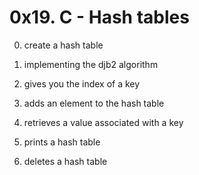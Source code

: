 # 0x19. C - Hash tables

0. create a hash table

1. implementing the djb2 algorithm

2. gives you the index of a key

3. adds an element to the hash table

4. retrieves a value associated with a key

5. prints a hash table

6. deletes a hash table

